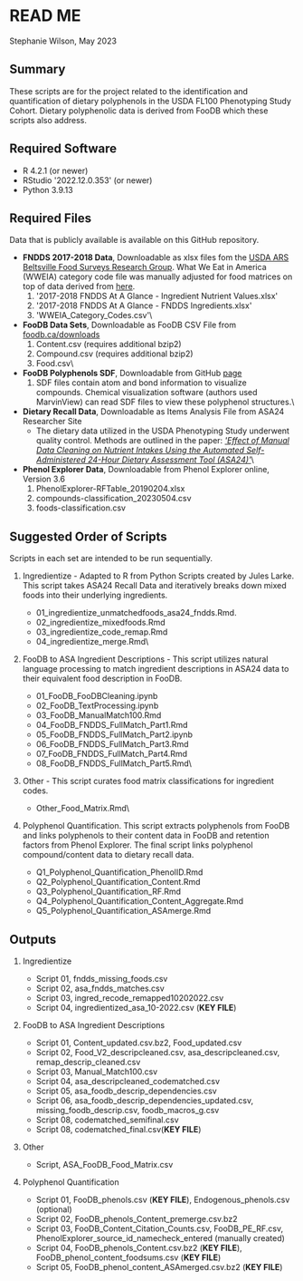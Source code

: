 # READ ME

Stephanie Wilson, May 2023

## Summary

These scripts are for the project related to the identification and quantification of dietary polyphenols in the USDA FL100 Phenotyping Study Cohort. Dietary polyphenolic data is derived from FooDB which these scripts also address.

## Required Software

-   R 4.2.1 (or newer)
-   RStudio '2022.12.0.353' (or newer)
-   Python 3.9.13

## Required Files

Data that is publicly available is available on this GitHub repository.

-   **FNDDS 2017-2018 Data**, Downloadable as xlsx files fom the [USDA ARS Beltsville Food Surveys Research Group](https://www.ars.usda.gov/northeast-area/beltsville-md-bhnrc/beltsville-human-nutrition-research-center/food-surveys-research-group/docs/fndds-download-databases/). What We Eat in America (WWEIA) category code file was manually adjusted for food matrices on top of data derived from [here](https://www.ars.usda.gov/ARSUserFiles/80400530/pdf/1718/Food_categories_2017-2018.pdf).
    1)  '2017-2018 FNDDS At A Glance - Ingredient Nutrient Values.xlsx'
    2)  '2017-2018 FNDDS At A Glance - FNDDS Ingredients.xlsx'
    3)  'WWEIA_Category_Codes.csv'\
-   **FooDB Data Sets**, Downloadable as FooDB CSV File from [foodb.ca/downloads](https://foodb.ca/downloads)
    1)  Content.csv (requires additional bzip2)
    2)  Compound.csv (requires additional bzip2)
    3)  Food.csv\
-   **FooDB Polyphenols SDF**, Downloadable from GitHub [page](https://github.com/SWi1/Polyphenol_Quantification_FooDB/blob/main/FooDB/FooDB2_polyphenols_ID.sdf)
    1)  SDF files contain atom and bond information to visualize compounds. Chemical visualization software (authors used MarvinView) can read SDF files to view these polyphenol structures.\
-   **Dietary Recall Data**, Downloadable as Items Analysis File from ASA24 Researcher Site
    -   The dietary data utilized in the USDA Phenotyping Study underwent quality control. Methods are outlined in the paper: [*'Effect of Manual Data Cleaning on Nutrient Intakes Using the Automated Self-Administered 24-Hour Dietary Assessment Tool (ASA24)'*](https://doi.org/10.1093/cdn/nzab005)\
-   **Phenol Explorer Data**, Downloadable from Phenol Explorer online, Version 3.6
    1)  PhenolExplorer-RFTable_20190204.xlsx
    2)  compounds-classification_20230504.csv
    3)  foods-classification.csv

## Suggested Order of Scripts

Scripts in each set are intended to be run sequentially.

1)  Ingredientize - Adapted to R from Python Scripts created by Jules Larke. This script takes ASA24 Recall Data and iteratively breaks down mixed foods into their underlying ingredients.
    -   01_ingredientize_unmatchedfoods_asa24_fndds.Rmd.
    -   02_ingredientize_mixedfoods.Rmd
    -   03_ingredientize_code_remap.Rmd
    -   04_ingredientize_merge.Rmd\
2)  FooDB to ASA Ingredient Descriptions - This script utilizes natural language processing to match ingredient descriptions in ASA24 data to their equivalent food description in FooDB.
    -   01_FooDB_FooDBCleaning.ipynb
    -   02_FooDB_TextProcessing.ipynb
    -   03_FooDB_ManualMatch100.Rmd
    -   04_FooDB_FNDDS_FullMatch_Part1.Rmd
    -   05_FooDB_FNDDS_FullMatch_Part2.ipynb
    -   06_FooDB_FNDDS_FullMatch_Part3.Rmd
    -   07_FooDB_FNDDS_FullMatch_Part4.Rmd
    -   08_FooDB_FNDDS_FullMatch_Part5.Rmd\
    
3)  Other - This script curates food matrix classifications for ingredient codes.
    -   Other_Food_Matrix.Rmd\ 

4)  Polyphenol Quantification. This script extracts polyphenols from FooDB and links polyphenols to their content data in FooDB and retention factors from Phenol Explorer. The final script links polyphenol compound/content data to dietary recall data.
    -   Q1_Polyphenol_Quantification_PhenolID.Rmd
    -   Q2_Polyphenol_Quantification_Content.Rmd
    -   Q3_Polyphenol_Quantification_RF.Rmd
    -   Q4_Polyphenol_Quantification_Content_Aggregate.Rmd
    -   Q5_Polyphenol_Quantification_ASAmerge.Rmd

## Outputs

1)  Ingredientize

    -   Script 01, fndds_missing_foods.csv
    -   Script 02, asa_fndds_matches.csv
    -   Script 03, ingred_recode_remapped10202022.csv
    -   Script 04, ingredientized_asa_10-2022.csv (**KEY FILE**)

2)  FooDB to ASA Ingredient Descriptions

    -   Script 01, Content_updated.csv.bz2, Food_updated.csv
    -   Script 02, Food_V2_descripcleaned.csv, asa_descripcleaned.csv, remap_descrip_cleaned.csv
    -   Script 03, Manual_Match100.csv
    -   Script 04, asa_descripcleaned_codematched.csv
    -   Script 05, asa_foodb_descrip_dependencies.csv
    -   Script 06, asa_foodb_descrip_dependencies_updated.csv, missing_foodb_descrip.csv, foodb_macros_g.csv
    -   Script 08, codematched_semifinal.csv
    -   Script 08, codematched_final.csv(**KEY FILE**)

3) Other

    - Script, ASA_FooDB_Food_Matrix.csv

4)  Polyphenol Quantification

    -   Script 01, FooDB_phenols.csv (**KEY FILE**), Endogenous_phenols.csv (optional)
    -   Script 02, FooDB_phenols_Content_premerge.csv.bz2
    -   Script 03, FooDB_Content_Citation_Counts.csv, FooDB_PE_RF.csv, PhenolExplorer_source_id_namecheck_entered (manually created)
    -   Script 04, FooDB_phenols_Content.csv.bz2 (**KEY FILE**), FooDB_phenol_content_foodsums.csv (**KEY FILE**)
    -   Script 05, FooDB_phenol_content_ASAmerged.csv.bz2 (**KEY FILE**)

